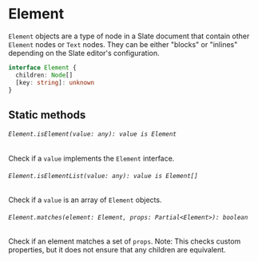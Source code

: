 # Element

`Element` objects are a type of node in a Slate document that contain other `Element` nodes or `Text` nodes. They can be either "blocks" or "inlines" depending on the Slate editor's configuration.

```typescript
interface Element {
  children: Node[]
  [key: string]: unknown
}
```

## Static methods

###### `Element.isElement(value: any): value is Element`

Check if a `value` implements the `Element` interface.

###### `Element.isElementList(value: any): value is Element[]`

Check if a `value` is an array of `Element` objects.

###### `Element.matches(element: Element, props: Partial<Element>): boolean`

Check if an element matches a set of `props`. Note: This checks custom properties, but it does not ensure that any children are equivalent.
